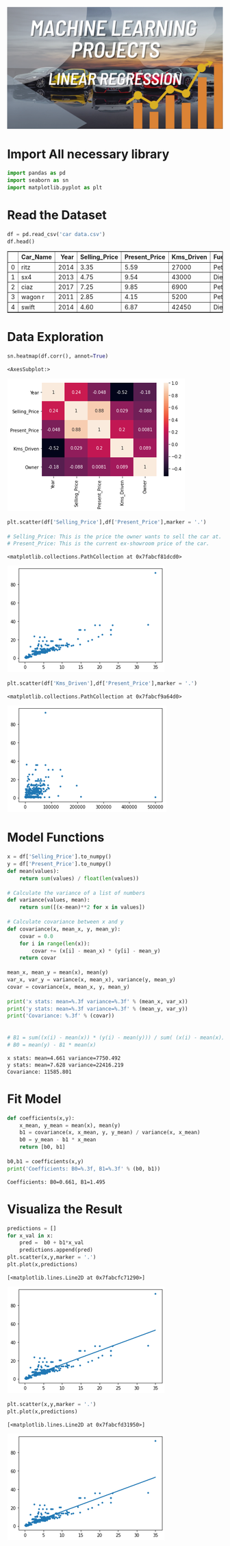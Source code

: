 <div>
<img src="thumbnail.png" width="800">
</div>

# Import All necessary library


```python
import pandas as pd
import seaborn as sn
import matplotlib.pyplot as plt
```

# Read the Dataset


```python
df = pd.read_csv('car data.csv')
df.head()
```




<div>
<style scoped>
    .dataframe tbody tr th:only-of-type {
        vertical-align: middle;
    }

    .dataframe tbody tr th {
        vertical-align: top;
    }

    .dataframe thead th {
        text-align: right;
    }
</style>
<table border="1" class="dataframe">
  <thead>
    <tr style="text-align: right;">
      <th></th>
      <th>Car_Name</th>
      <th>Year</th>
      <th>Selling_Price</th>
      <th>Present_Price</th>
      <th>Kms_Driven</th>
      <th>Fuel_Type</th>
      <th>Seller_Type</th>
      <th>Transmission</th>
      <th>Owner</th>
    </tr>
  </thead>
  <tbody>
    <tr>
      <td>0</td>
      <td>ritz</td>
      <td>2014</td>
      <td>3.35</td>
      <td>5.59</td>
      <td>27000</td>
      <td>Petrol</td>
      <td>Dealer</td>
      <td>Manual</td>
      <td>0</td>
    </tr>
    <tr>
      <td>1</td>
      <td>sx4</td>
      <td>2013</td>
      <td>4.75</td>
      <td>9.54</td>
      <td>43000</td>
      <td>Diesel</td>
      <td>Dealer</td>
      <td>Manual</td>
      <td>0</td>
    </tr>
    <tr>
      <td>2</td>
      <td>ciaz</td>
      <td>2017</td>
      <td>7.25</td>
      <td>9.85</td>
      <td>6900</td>
      <td>Petrol</td>
      <td>Dealer</td>
      <td>Manual</td>
      <td>0</td>
    </tr>
    <tr>
      <td>3</td>
      <td>wagon r</td>
      <td>2011</td>
      <td>2.85</td>
      <td>4.15</td>
      <td>5200</td>
      <td>Petrol</td>
      <td>Dealer</td>
      <td>Manual</td>
      <td>0</td>
    </tr>
    <tr>
      <td>4</td>
      <td>swift</td>
      <td>2014</td>
      <td>4.60</td>
      <td>6.87</td>
      <td>42450</td>
      <td>Diesel</td>
      <td>Dealer</td>
      <td>Manual</td>
      <td>0</td>
    </tr>
  </tbody>
</table>
</div>



# Data Exploration


```python
sn.heatmap(df.corr(), annot=True)
```




    <AxesSubplot:>




![png](Complete%20Code_files/Complete%20Code_6_1.png)



```python
plt.scatter(df['Selling_Price'],df['Present_Price'],marker = '.')

# Selling_Price: This is the price the owner wants to sell the car at.
# Present_Price: This is the current ex-showroom price of the car.
```




    <matplotlib.collections.PathCollection at 0x7fabcf81dcd0>




![png](Complete%20Code_files/Complete%20Code_7_1.png)



```python
plt.scatter(df['Kms_Driven'],df['Present_Price'],marker = '.')
```




    <matplotlib.collections.PathCollection at 0x7fabcf9a64d0>




![png](Complete%20Code_files/Complete%20Code_8_1.png)


# Model Functions


```python
x = df['Selling_Price'].to_numpy()
y = df['Present_Price'].to_numpy()
def mean(values):
    return sum(values) / float(len(values))

# Calculate the variance of a list of numbers
def variance(values, mean):
    return sum([(x-mean)**2 for x in values])

# Calculate covariance between x and y
def covariance(x, mean_x, y, mean_y):
    covar = 0.0
    for i in range(len(x)):
        covar += (x[i] - mean_x) * (y[i] - mean_y)
    return covar

mean_x, mean_y = mean(x), mean(y)
var_x, var_y = variance(x, mean_x), variance(y, mean_y)
covar = covariance(x, mean_x, y, mean_y)

print('x stats: mean=%.3f variance=%.3f' % (mean_x, var_x))
print('y stats: mean=%.3f variance=%.3f' % (mean_y, var_y))
print('Covariance: %.3f' % (covar))


# B1 = sum((x(i) - mean(x)) * (y(i) - mean(y))) / sum( (x(i) - mean(x))^2 )
# B0 = mean(y) - B1 * mean(x)
```

    x stats: mean=4.661 variance=7750.492
    y stats: mean=7.628 variance=22416.219
    Covariance: 11585.801


# Fit Model


```python
def coefficients(x,y):
    x_mean, y_mean = mean(x), mean(y)
    b1 = covariance(x, x_mean, y, y_mean) / variance(x, x_mean)
    b0 = y_mean - b1 * x_mean
    return [b0, b1]

b0,b1 = coefficients(x,y)
print('Coefficients: B0=%.3f, B1=%.3f' % (b0, b1))
```

    Coefficients: B0=0.661, B1=1.495


# Visualiza the Result


```python
predictions = []
for x_val in x:
    pred =  b0 + b1*x_val
    predictions.append(pred)
plt.scatter(x,y,marker = '.')
plt.plot(x,predictions)
```




    [<matplotlib.lines.Line2D at 0x7fabcfc71290>]




![png](Complete%20Code_files/Complete%20Code_14_1.png)



```python
plt.scatter(x,y,marker = '.')
plt.plot(x,predictions)
```




    [<matplotlib.lines.Line2D at 0x7fabcfd31950>]




![png](Complete%20Code_files/Complete%20Code_15_1.png)



```python

```
